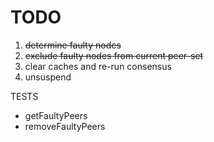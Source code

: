 # TODO

1. ~~determine faulty nodes~~
2. ~~exclude faulty nodes from current peer-set~~
3. clear caches and re-run consensus
4. unsuspend

TESTS

- getFaultyPeers
- removeFaultyPeers

